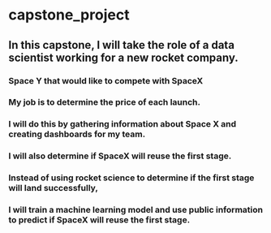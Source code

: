 # capstone_project
## In this capstone, I will take the role of a data scientist working for a new rocket company.
### Space Y that would like to compete with SpaceX 
### My job is to determine the price of each launch.
### I will do this by gathering information about Space X and creating dashboards for my team.
### I will also determine if SpaceX will reuse the first stage.
### Instead of using rocket science to determine if the first stage will land successfully,
### I will train a machine learning model and use public information to predict if SpaceX will reuse the first stage.


